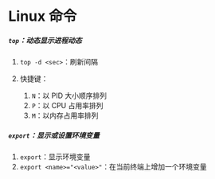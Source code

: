 # Linux 命令

##### `top`：动态显示进程动态

1. `top -d <sec>`：刷新间隔

2. 快捷键：
   1. `N`：以 PID 大小顺序排列
   2. `P`：以 CPU 占用率排列
   3. `M`：以内存占用率排列

##### `export`：显示或设置环境变量

1. `export`：显示环境变量
2. `export <name>="<value>"`：在当前终端上增加一个环境变量

